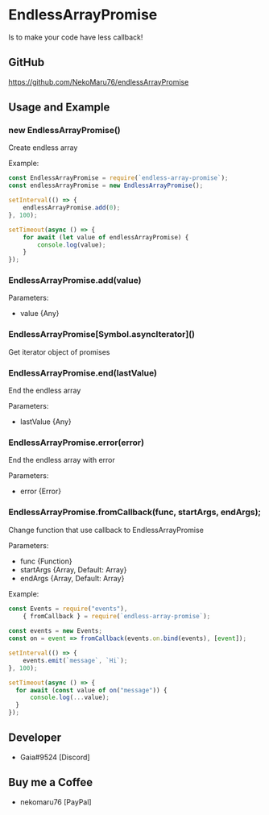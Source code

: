 # EndlessArrayPromise
Is to make your code have less callback!

## GitHub
https://github.com/NekoMaru76/endlessArrayPromise

## Usage and Example

### new EndlessArrayPromise()

Create endless array

Example:
```js
const EndlessArrayPromise = require(`endless-array-promise`);
const endlessArrayPromise = new EndlessArrayPromise();

setInterval(() => {
	endlessArrayPromise.add(0);
}, 100);

setTimeout(async () => {
	for await (let value of endlessArrayPromise) {
		console.log(value);
	}
});
```
	
### EndlessArrayPromise.add(value)

Parameters:
- value {Any}

### EndlessArrayPromise\[Symbol.asyncIterator]()

Get iterator object of promises

### EndlessArrayPromise.end(lastValue)

End the endless array

Parameters:
- lastValue {Any}

### EndlessArrayPromise.error(error)

End the endless array with error

Parameters:
- error {Error}

### EndlessArrayPromise.fromCallback(func, startArgs, endArgs);

Change function that use callback to EndlessArrayPromise

Parameters:
- func {Function}
- startArgs {Array, Default: Array}
- endArgs {Array, Default: Array}

Example:
```js
const Events = require("events"),
	{ fromCallback } = require(`endless-array-promise`);
	
const events = new Events;
const on = event => fromCallback(events.on.bind(events), [event]);

setInterval(() => {
	events.emit(`message`, `Hi`);
}, 100);

setTimeout(async () => {
  for await (const value of on("message")) {
	  console.log(...value);
  }
});
```

## Developer
- Gaia#9524 [Discord]

## Buy me a Coffee
- nekomaru76 [PayPal]